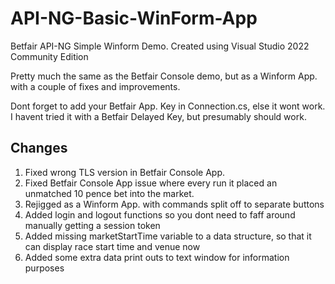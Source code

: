 # API-NG-Basic-WinForm-App
Betfair API-NG Simple Winform Demo. Created using Visual Studio 2022 Community Edition

Pretty much the same as the Betfair Console demo, but as a Winform App. with a couple of fixes and improvements.

Dont forget to add your Betfair App. Key in Connection.cs, else it wont work.
I havent tried it with a Betfair Delayed Key, but presumably should work.

Changes
-------
1) Fixed wrong TLS version in Betfair Console App.
2) Fixed Betfair Console App issue where every run it placed an unmatched 10 pence bet into the market.
3) Rejigged as a Winform App. with commands split off to separate buttons
4) Added login and logout functions so you dont need to faff around manually getting a session token
5) Added missing marketStartTime variable to a data structure, so that it can display race start time and venue now
6) Added some extra data print outs to text window for information purposes
